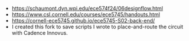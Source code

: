 - https://schaumont.dyn.wpi.edu/ece574f24/06designflow.html
- https://www.csl.cornell.edu/courses/ece5745/handouts.html
- https://cornell-ece5745.github.io/ece5745-S02-back-end/
- I created this fork to save scripts I wrote to place-and-route
the circuit with Cadence Innovus.

